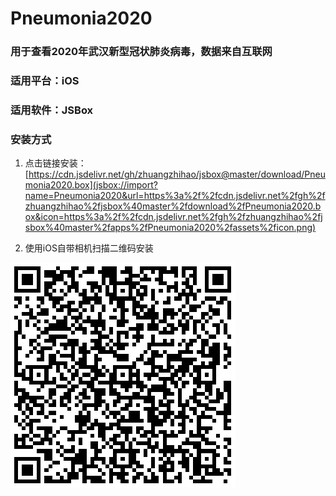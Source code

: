 # Pneumonia2020
### 用于查看2020年武汉新型冠状肺炎病毒，数据来自互联网

### 适用平台：iOS

### 适用软件：JSBox

### 安装方式

1. 点击链接安装：[https://cdn.jsdelivr.net/gh/zhuangzhihao/jsbox@master/download/Pneumonia2020.box](jsbox://import?name=Pneumonia2020&url=https%3a%2f%2fcdn.jsdelivr.net%2fgh%2fzhuangzhihao%2fjsbox%40master%2fdownload%2fPneumonia2020.box&icon=https%3a%2f%2fcdn.jsdelivr.net%2fgh%2fzhuangzhihao%2fjsbox%40master%2fapps%2fPneumonia2020%2fassets%2ficon.png)

2. 使用iOS自带相机扫描二维码安装

![二维码](images/Pneumonia2020.png)